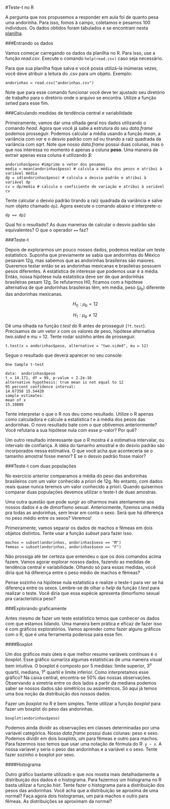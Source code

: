 #Teste-t no R

A pergunta que nos propusemos a responder em aula foi de quanto pesa
uma andorinha. Para isso, fomos à campo, coletamos e pesamos 100
indivíduos. Os dados obtidos foram tabulados e se encontram nesta
[planilha](andorinhas.csv).

###Entrando os dados

Vamos começar carregando os dados da planilha no R. Para isso, use a
função _read.csv_. Execute o comando `help(read.csv)` caso seja
necessário.

Para que sua planilha fique salva e você possa utilizá-la inúmeras
vezes, você deve atribuir a leitura do .csv para um objeto. Exemplo:

```{r}
andorinhas = read.csv("andorinhas.csv")
```

Note que para esse comando funcionar você deve ter ajustado seu
diretório de trabalho para o diretório onde o arquivo se encontra.
Utilize a função _setwd_ para esse fim.

###Calculando medidas de tendência central e variabilidade

Primeiramente, vamos dar uma olhada geral nos dados utilizando o comando _head_.
 Agora que você já sabe a estrutura do seu _data.frame_ podemos prosseguir.
 Podemos calcular a média usando a função _mean_, a variância com _var_ e o
 desvio padrão com _sd_ ou tirando a raíz quadrada da variância com _sqrt_. Note
  que nosso _data.frame_ possui duas colunas, mas o que nos interessa no momento
  é apenas a coluna __peso__. Uma maneira de extrair apenas essa coluna é
  utilizando _$_:

```{r}
andorinhas$peso #imprime o vetor dos pesamos
media = mean(andorinhas$peso) # calcula a média dos pesos e atribui à variável média
dp = sd(andorinhas$peso) # calcula o desvio padrão e atribui à variável dp
cv = dp/media # calcula o coeficiente de variação e atribui à variável cv
```

Tente calcular o desvio padrão tirando a raíz quadrada da variância e salve num
objeto chamado `dp2`. Agora execute o comando abaixo e interprete-o:

```{r}
dp == dp2
```

Qual foi o resultado? As duas maneiras de calcular o desvio padrão são
equivalentes? O que o operador `==` faz?

###Teste-t

Depois de explorarmos um pouco nossos dados, podemos realizar um teste
estatístico. Suponha que previamente se sabia que andorinhas do México
pesavam 12g, mas sabemos que as andorinhas brasileiras são maiores.
Queremos testar então se as andorinhas mexicanas e brasileiras possuem
pesos diferentes. A estatística de interesse que podemos usar é a
média. Então, nossa hipótese nula estatística deve ser de que
andorinhas brasileiras pesam 12g. Se refutarmos H0, ficamos com a
hipótese alternativa de que andorinhas brasileiras têm, em média, peso
($\mu_{b}$) diferente das andorinhas mexicanas.

$$H_0: \mu_{b} =  12$$

$$H_1: \mu_{b} \neq  12$$

Dê uma olhada na função _t.test_ do R antes de prosseguir (`?t.test`).
Precisamos de um vetor _x_ com os valores de peso, hipótese
alternativa _two.sided_ e _mu_ = 12. Tente rodar sozinho antes de prosseguir.

```{r}
t.test(x = andorinhas$peso, alternative = "two.sided", mu = 12)
```

Segue o resultado que deverá aparecer no seu console:

```{r}
One Sample t-test

data:  andorinhas$peso
t = 14.171, df = 99, p-value < 2.2e-16
alternative hypothesis: true mean is not equal to 12
95 percent confidence interval:
14.67358 15.54420
sample estimates:
mean of x
15.10889
```

Tente interpretar o que o R nos deu como resultado. Utilize
o R apenas como calculadora e calcule a estatística _t_ e a média dos pesos
das andorinhas. O novo resultado bate com o que obtivemos anteriormente?
Você refutaria a sua hipótese nula com esse p-valor? Por quê?

Um outro resultado interessante que o R mostra é a estimativa
intervalar, ou intervalo de confiança. A idéia do tamanho amostral e
do desvio padrão são incorporados nessa estimativa. O que você acha
que aconteceria se o tamanho amostral fosse menor? E se o desvio
padrão fosse maior?

###Teste-t com duas populações

No exercício anterior comparamos a média do peso das andorinhas
brasileiros com um valor conhecido a priori de 12g. No entanto, com
dados reais quase nunca teremos um valor conhecido a priori. Quando
quisermos comparar duas populações devemos utilizar o teste-t de duas
amostras.

Uma outra questão que pode surgir ao olharmos mais atentamente aos
nossos dados é a de dimorfismo sexual. Anteriormente, fizemos uma
média pra todas as andorinhas, sem levar em conta o sexo. Será que há
diferença no peso médio entre os sexos? Veremos!

Primeiramente, vamos separar os dados de machos e fêmeas em dois
objetos distintos. Tente usar a função _subset_ para fazer isso.

```{r}
machos = subset(andorinhas, andorinhas$sexo == "M")
femeas = subset(andorinhas, andorinhas$sexo == "F")
```

Não prossiga até ter certeza que entendeu o que os dois comandos acima
fazem. Vamos agorar explorar nossos dados, fazendo as medidas de
tendência central e variabilidade. Olhando só para essas medidas, você
diria que há diferença entre o peso médio de machos e fêmeas?

Pense sozinho na hipótese nula estatística e realize o teste-t para
ver se há diferença entre os sexos. Lembre-se de olhar o _help_ da
função _t.test_ para realizar o teste. Você diria que essa espécie
apresenta dimorfismo sexual pra característica peso?

###Explorando graficamente

Antes mesmo de fazer um teste estatístico temos que conhecer os dados com que
estamos lidando. Uma maneira bem prática e eficaz de fazer isso é com
gráficos exploratórios. Vamos aprender como fazer alguns gráficos com o R, que
 é uma ferramenta poderosa para esse fim.

####Boxplot

Um dos gráficos mais úteis e que melhor resume variáveis contínuas é o
_boxplot_. Esse gráfico sumariza algumas estatísticas de uma maneira visual
bem intuitiva. O boxplot é composto por 5 medidas: limite superior, $3^o$
quartil, mediana, $1^o$ quartil e limite inferior. Como interpretamos esse
gráfico? Na caixa central, encontra-se 50% das nossas observações. Observando
a simetria entre os dois lados a partir da mediana podemos saber se nossos
dados são simétricos ou assimétricos. Só aqui já temos uma boa noção da
distribuição dos nossos dados.

Fazer um _boxplot_ no R é bem simples. Tente utilizar a função _boxplot_ para
fazer um boxplot do peso das andorinhas.

```{r}
boxplot(andorinhas$peso)
```

Podemos ainda dividir as observações em classes determinadas por uma varíavel
categórica. Nosso _data.frame_ possui duas colunas: peso e sexo. Podemos
dividir em dois boxplots, um para fêmeas e outro para machos. Para fazermos
isso temos que usar uma notação de fórmula do R: `y ~ x`. A nossa varíavel y
seria o peso das andorinhas e a variável x o sexo. Tente fazer sozinho o
boxplot por sexo.

####Histograma

Outro gráfico bastante utilizado e que nos mostra mais detalhadamente a
distribuição dos dados é o histograma. Para fazermos um histograma no R
basta utilizar a função _hist_. Tente fazer o histograma para a distribuição
dos pesos das andorinhas. Você acha que a distribuição se aproxima de uma
normal? Faça agora dois histogramas, um para machos e outro para fêmeas. As
distribuições se aproximam da normal?
